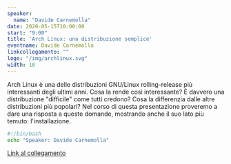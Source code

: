 ```yaml
---
speaker:
  name: "Davide Carnemolla"
date: 2020-05-15T10:00:00
start: "9:00"
title: 'Arch Linux: una distribuzione semplice'
eventname: Davide Carnemolla
linkcollegamento: ""
logo: "/img/archlinux.svg"
width: 10
---
```


Arch Linux è una delle distribuzioni GNU/Linux rolling-release più interessanti degli ultimi anni. Cosa la rende così interessante? È davvero una distribuzione "difficile" come tutti credono? Cosa la differenzia dalle altre distribuzioni più popolari? Nel corso di questa presentazione proveremo a dare una risposta a queste domande, mostrando anche il suo lato più temuto: l'installazione.

```bash
#!/bin/bash
echo "Speaker: Davide Carnemolla"
```

[Link al collegamento](https://gohugo.io/)